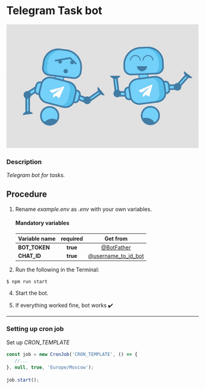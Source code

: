 # Telegram Task bot

![image](./src/assets/telegrambot.jpg)

### Description

*Telegram bot for tasks.*<br/>

## Procedure

1. Rename *example.env* as *.env* with your own variables.

   #### Mandatory variables

   Variable name|required|Get from
   ---|:---:|:---:
   **BOT_TOKEN**|**true**|[@BotFather](https://t.me/BotFather)
   **CHAT_ID**|**true**|[@username_to_id_bot](https://t.me/username_to_id_bot)

2. Run the following in the Terminal:
```
$ npm run start
```

4. Start the bot.

5. If everything worked fine, ️bot works ✔️
---
### Setting up cron job

Set up *CRON_TEMPLATE*

```javascript
const job = new CronJob('CRON_TEMPLATE', () => {
   //...
}, null, true, 'Europe/Moscow');

job.start();
```
